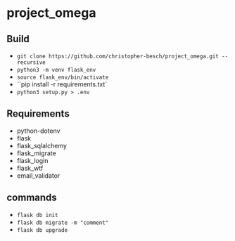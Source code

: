 # project_omega

## Build

-   `git clone https://github.com/christopher-besch/project_omega.git --recursive`
-   `python3 -m venv flask_env`
-   `source flask_env/bin/activate`
-   ``pip install -r requirements.txt`
-   `python3 setup.py > .env`

## Requirements

-   python-dotenv
-   flask
-   flask_sqlalchemy
-   flask_migrate
-   flask_login
-   flask_wtf
-   email_validator

## commands

-   `flask db init`
-   `flask db migrate -m "comment"`
-   `flask db upgrade`
